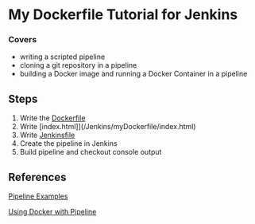 # My Dockerfile Tutorial for Jenkins

### Covers
  * writing a scripted pipeline
  * cloning a git repository in a pipeline
  * building a Docker image and running a Docker Container in a pipeline
  
## Steps
  1. Write the [Dockerfile](/Jenkins/myDockerfile/Dockerfile)
  1. Write [index.html]](/Jenkins/myDockerfile/index.html)
  1. Write [Jenkinsfile](/Jenkins/myDockerfile/Jenkinsfile)
  1. Create the pipeline in Jenkins
  1. Build pipeline and checkout console output
  
## References
[Pipeline Examples](https://jenkins.io/doc/pipeline/examples/)

[Using Docker with Pipeline](https://jenkins.io/doc/book/pipeline/docker/)


